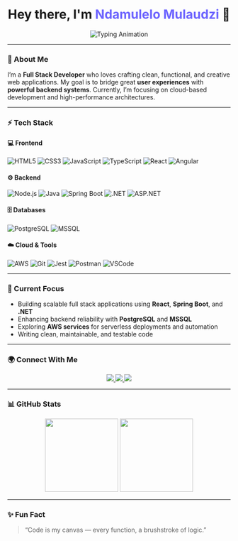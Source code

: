 <!-- Animated Header -->

<h1 align="center">
  Hey there, I'm <span style="color:#6C63FF;">Ndamulelo Mulaudzi</span> 👋  
</h1>

<p align="center">
  <img src="https://readme-typing-svg.herokuapp.com?font=Fira+Code&weight=500&size=22&pause=1000&color=6C63FF&center=true&vCenter=true&width=480&lines=Full+Stack+Developer;Problem+Solver;Lifelong+Learner;Tech+Enthusiast" alt="Typing Animation" />
</p>

---

### 🧠 About Me

I’m a **Full Stack Developer** who loves crafting clean, functional, and creative web applications.
My goal is to bridge great **user experiences** with **powerful backend systems**.
Currently, I’m focusing on cloud-based development and high-performance architectures.

---

### ⚡ Tech Stack

#### 💻 Frontend

![HTML5](https://img.shields.io/badge/-HTML5-E34F26?style=for-the-badge\&logo=html5\&logoColor=white)
![CSS3](https://img.shields.io/badge/-CSS3-1572B6?style=for-the-badge\&logo=css3)
![JavaScript](https://img.shields.io/badge/-JavaScript-F7DF1E?style=for-the-badge\&logo=javascript\&logoColor=black)
![TypeScript](https://img.shields.io/badge/-TypeScript-3178C6?style=for-the-badge\&logo=typescript\&logoColor=white)
![React](https://img.shields.io/badge/-React-61DAFB?style=for-the-badge\&logo=react\&logoColor=black)
![Angular](https://img.shields.io/badge/-Angular-DD0031?style=for-the-badge\&logo=angular\&logoColor=white)

#### ⚙️ Backend

![Node.js](https://img.shields.io/badge/-Node.js-3C873A?style=for-the-badge\&logo=node.js\&logoColor=white)
![Java](https://img.shields.io/badge/-Java-ED8B00?style=for-the-badge\&logo=openjdk\&logoColor=white)
![Spring Boot](https://img.shields.io/badge/-Spring_Boot-6DB33F?style=for-the-badge\&logo=spring-boot\&logoColor=white)
![.NET](https://img.shields.io/badge/-.NET-512BD4?style=for-the-badge\&logo=dotnet\&logoColor=white)
![ASP.NET](https://img.shields.io/badge/-ASP.NET-68217A?style=for-the-badge\&logo=dotnet\&logoColor=white)

#### 🗄️ Databases

![PostgreSQL](https://img.shields.io/badge/-PostgreSQL-336791?style=for-the-badge\&logo=postgresql\&logoColor=white)
![MSSQL](https://img.shields.io/badge/-SQL_Server-CC2927?style=for-the-badge\&logo=microsoftsqlserver\&logoColor=white)

#### ☁️ Cloud & Tools

![AWS](https://img.shields.io/badge/-AWS-232F3E?style=for-the-badge\&logo=amazonaws\&logoColor=white)
![Git](https://img.shields.io/badge/-Git-F05032?style=for-the-badge\&logo=git\&logoColor=white)
![Jest](https://img.shields.io/badge/-Jest-C21325?style=for-the-badge\&logo=jest\&logoColor=white)
![Postman](https://img.shields.io/badge/-Postman-FF6C37?style=for-the-badge\&logo=postman\&logoColor=white)
![VSCode](https://img.shields.io/badge/-VS_Code-007ACC?style=for-the-badge\&logo=visualstudiocode\&logoColor=white)

---

### 🚀 Current Focus

* Building scalable full stack applications using **React**, **Spring Boot**, and **.NET**
* Enhancing backend reliability with **PostgreSQL** and **MSSQL**
* Exploring **AWS services** for serverless deployments and automation
* Writing clean, maintainable, and testable code

---

### 🌍 Connect With Me

<p align="center">
  <a href="mailto:ndamulel.mulaudzi@gmail.com">
    <img src="https://img.shields.io/badge/Email-D14836?style=for-the-badge&logo=gmail&logoColor=white" />
  </a>
  <a href="https://www.linkedin.com/in/ndamumulaudzi/">
    <img src="https://img.shields.io/badge/LinkedIn-0077B5?style=for-the-badge&logo=linkedin&logoColor=white" />
  </a>
  <a href="https://github.com/ndamulelo">
    <img src="https://img.shields.io/badge/GitHub-171515?style=for-the-badge&logo=github&logoColor=white" />
  </a>
</p>

---

### 📊 GitHub Stats

<p align="center">
  <img src="https://github-readme-stats.vercel.app/api?username=ndamulelo&show_icons=true&theme=radical&count_private=true" height="165" />
  <img src="https://github-readme-streak-stats.herokuapp.com/?user=ndamulelo&theme=radical" height="165" />
</p>

---

### ✨ Fun Fact

> “Code is my canvas — every function, a brushstroke of logic.”
